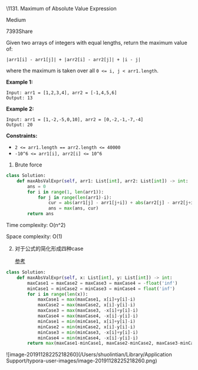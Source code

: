 \1131. Maximum of Absolute Value Expression

Medium

7393Share

Given two arrays of integers with equal lengths, return the maximum value of:

```
|arr1[i] - arr1[j]| + |arr2[i] - arr2[j]| + |i - j|
```

where the maximum is taken over all `0 <= i, j < arr1.length`.

 

**Example 1:**

```
Input: arr1 = [1,2,3,4], arr2 = [-1,4,5,6]
Output: 13
```

**Example 2:**

```
Input: arr1 = [1,-2,-5,0,10], arr2 = [0,-2,-1,-7,-4]
Output: 20
```

 

**Constraints:**

- `2 <= arr1.length == arr2.length <= 40000`
- `-10^6 <= arr1[i], arr2[i] <= 10^6`



1. Brute force

```python
class Solution:
    def maxAbsValExpr(self, arr1: List[int], arr2: List[int]) -> int:
        ans = 0
        for i in range(1, len(arr1)):
            for j in range(len(arr1)-i):
                cur = abs(arr1[j] - arr1[j+i]) + abs(arr2[j] - arr2[j+i]) + i
                ans = max(ans, cur)
        return ans
```

Time complexity: O(n^2)

Space complexity: O(1)



2. 对于公式的简化形成四种case

   [参考](https://www.cnblogs.com/seyjs/p/11302096.html)

```python
class Solution:
    def maxAbsValExpr(self, x: List[int], y: List[int]) -> int:
        maxCase1 = maxCase2 = maxCase3 = maxCase4 = -float('inf')
        minCase1 = minCase2 = minCase3 = minCase4 = float('inf')
        for i in range(len(x)):
            maxCase1 = max(maxCase1, x[i]+y[i]-i)
            maxCase2 = max(maxCase2, x[i]-y[i]-i)
            maxCase3 = max(maxCase3, -x[i]+y[i]-i)
            maxCase4 = max(maxCase4, -x[i]-y[i]-i)
            minCase1 = min(minCase1, x[i]+y[i]-i)
            minCase2 = min(minCase2, x[i]-y[i]-i)
            minCase3 = min(minCase3, -x[i]+y[i]-i)
            minCase4 = min(minCase4, -x[i]-y[i]-i)
        return max(maxCase1-minCase1, maxCase2-minCase2, maxCase3-minCase3, maxCase4-minCase4)
```

![image-20191128225218260](/Users/shuolintian/Library/Application Support/typora-user-images/image-20191128225218260.png)